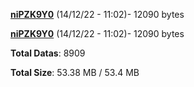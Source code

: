 [**niPZK9Y0**](/data/niPZK9Y0.txt) (14/12/22 - 11:02)- 12090 bytes

[**niPZK9Y0**](/data/niPZK9Y0.txt) (14/12/22 - 11:02)- 12090 bytes

**Total Datas**: 8909

**Total Size**: 53.38 MB / 53.4 MB
